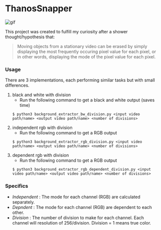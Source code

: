 # ThanosSnapper

![gif](https://github.com/ruke1ire/ThanosSnapper/blob/main/movie.gif "Thanos Snapper")

This project was created to fulfill my curiosity after a shower thought/hypothesis that:

> Moving objects from a stationary video can be erased by simply displaying the most frequently occuring pixel value for each pixel, or in other words, displaying the mode of the pixel value for each pixel.

### Usage

There are 3 implementations, each performing similar tasks but with small differences.

1. black and white with division
    * Run the following command to get a black and white output (saves time)
    ~~~
    $ python3 background_extractor_bw_division.py <input video path/name> <output video path/name> <number of divisions> 
    ~~~
2. independent rgb with division
    * Run the following command to get a RGB output
    ~~~
    $ python3 background_extractor_rgb_division.py <input video path/name> <output video path/name> <number of divisions>
    ~~~
3. dependent rgb with division
    * Run the following command to get a RGB output
    ~~~
    $ python3 background_extractor_rgb_dependent_division.py <input video path/name> <output video path/name> <number of divisions>
    ~~~

### Specifics

- *Independent* : The mode for each channel (RGB) are calculated separately.
- *Depndent* : The mode for each channel (RGB) are dependent to each other.
- *Division* : The number of division to make for each channel. Each channel will resolution of 256/division. Division = 1 means true color.
